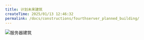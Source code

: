 ```yaml
---
title: 计划未来建筑
createTime: 2025/01/13 12:46:32
permalink: /docs/constructions/fourthserver_planned_building/
---
```


![服务器建筑](/img/03公益服务器/四周目/06计划未来建筑/01.jpg)
